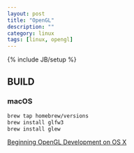```yaml
---
layout: post
title: "OpenGL"
description: ""
category: linux
tags: [linux, opengl]
---
```

{% include JB/setup %}

## BUILD

### macOS

```sh
brew tap homebrew/versions
brew install glfw3
brew install glew
```

[Beginning OpenGL Development on OS X](http://blog.hwrd.me/2014/05/07/beginning-opengl-development-on-os-x/)
